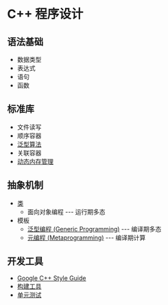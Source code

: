 # C++ 程序设计

## 语法基础
- 数据类型
- 表达式
- 语句
- 函数

## 标准库
- 文件读写
- 顺序容器
- [泛型算法](./C++/algorithm.md)
- 关联容器
- [动态内存管理](./C++/memory.md)

## 抽象机制
- [类](./class.md)
  - 面向对象编程 --- 运行期多态
- 模板
  - [泛型编程 (Generic Programming)](./C++/generic.md) --- 编译期多态
  - [元编程 (Metaprogramming)](./C++/metaprogramming.md) --- 编译期计算

## 开发工具
- [Google C++ Style Guide](https://google.github.io/styleguide/cppguide.html)
- [构建工具](./make.md)
- [单元测试](./C++/unittest.md)
